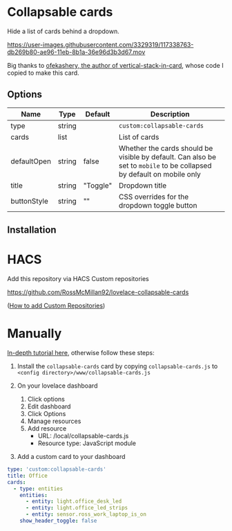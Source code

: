 # Collapsable cards

Hide a list of cards behind a dropdown.

https://user-images.githubusercontent.com/3329319/117338763-db269b80-ae96-11eb-8b1a-36e96d3b3d67.mov

Big thanks to [ofekashery, the author of vertical-stack-in-card](https://github.com/ofekashery/vertical-stack-in-card), whose code I copied to make this card.

## Options

| Name       | Type    | Default      | Description                               |
| ---------- | ------- | ------------ | ----------------------------------------- |
| type       | string  |  | `custom:collapsable-cards`           |
| cards      | list    |  | List of cards                         |
| defaultOpen | string | false | Whether the cards should be visible by default. Can also be set to `mobile` to be collapsed by default on mobile only |
| title      | string  | "Toggle" | Dropdown title                       |
| buttonStyle| string  | "" | CSS overrides for the dropdown toggle button |

## Installation

# HACS

Add this repository via HACS Custom repositories 

https://github.com/RossMcMillan92/lovelace-collapsable-cards

([How to add Custom Repositories](https://hacs.xyz/docs/faq/custom_repositories/))
 
# Manually
[In-depth tutorial here](https://github.com/thomasloven/hass-config/wiki/Lovelace-Plugins), otherwise follow these steps:

1. Install the `collapsable-cards` card by copying `collapsable-cards.js` to `<config directory>/www/collapsable-cards.js`

2. On your lovelace dashboard
    1. Click options
    2. Edit dashboard
    3. Click Options
    4. Manage resources
    5. Add resource
        - URL: /local/collapsable-cards.js
        - Resource type: JavaScript module

3. Add a custom card to your dashboard


```yaml
type: 'custom:collapsable-cards'
title: Office
cards:
  - type: entities
    entities:
      - entity: light.office_desk_led
      - entity: light.office_led_strips
      - entity: sensor.ross_work_laptop_is_on
    show_header_toggle: false
```
